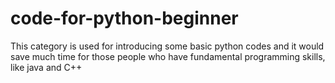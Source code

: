 # code-for-python-beginner
This category is used for introducing some basic python codes and it would save much time for those people who have fundamental programming skills, like java and C++
